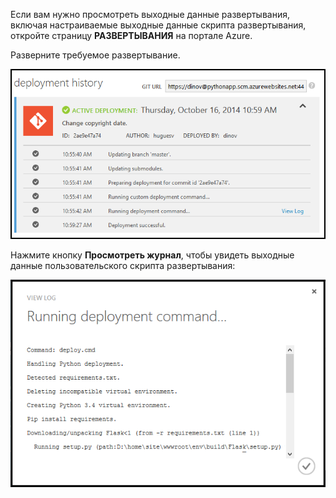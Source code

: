 Если вам нужно просмотреть выходные данные развертывания, включая настраиваемые выходные данные скрипта развертывания, откройте страницу **РАЗВЕРТЫВАНИЯ** на портале Azure.

Разверните требуемое развертывание.

![](./media/web-sites-python-troubleshoot-deployment/portal-deployment-history.png)

Нажмите кнопку **Просмотреть журнал**, чтобы увидеть выходные данные пользовательского скрипта развертывания:

![](./media/web-sites-python-troubleshoot-deployment/portal-deployment-log.png)

<!---HONumber=Oct15_HO3-->